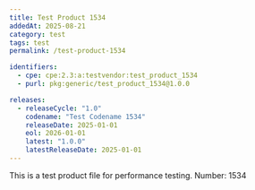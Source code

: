 ```yaml
---
title: Test Product 1534
addedAt: 2025-08-21
category: test
tags: test
permalink: /test-product-1534

identifiers:
  - cpe: cpe:2.3:a:testvendor:test_product_1534
  - purl: pkg:generic/test_product_1534@1.0.0

releases:
  - releaseCycle: "1.0"
    codename: "Test Codename 1534"
    releaseDate: 2025-01-01
    eol: 2026-01-01
    latest: "1.0.0"
    latestReleaseDate: 2025-01-01
---
```


This is a test product file for performance testing. Number: 1534
